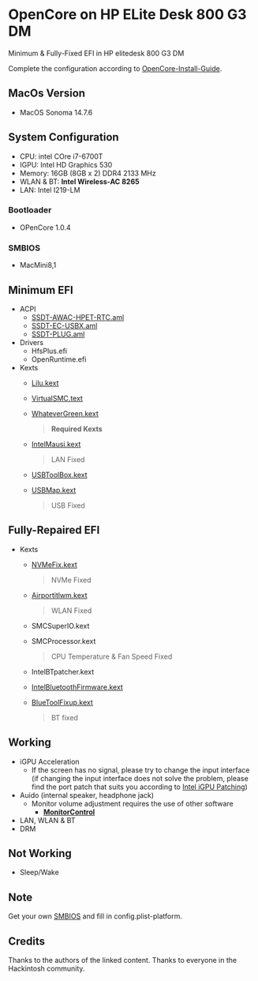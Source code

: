 # OpenCore on HP ELite Desk 800 G3 DM

Minimum & Fully-Fixed EFI in HP elitedesk 800 G3 DM

Complete the configuration according to [OpenCore-Install-Guide](https://dortania.github.io/OpenCore-Install-Guide/).

## MacOs Version


- MacOS Sonoma 14.7.6

## System Configuration


- CPU: intel COre i7-6700T
- IGPU: Intel HD Graphics 530
- Memory: 16GB (8GB x 2) DDR4 2133 MHz
- WLAN & BT: **Intel Wireless-AC 8265**
- LAN: Intel I219-LM

### Bootloader

- OPenCore 1.0.4

### SMBIOS

- MacMini8,1

## Minimum EFI


- ACPI
    - [SSDT-AWAC-HPET-RTC.aml](https://github.com/corpnewt/SSDTTime)
    - [SSDT-EC-USBX.aml](https://dortania.github.io/Getting-Started-With-ACPI/Universal/ec-fix.html)
    - [SSDT-PLUG.aml](https://dortania.github.io/Getting-Started-With-ACPI/Universal/plug.html)
- Drivers
    - HfsPlus.efi
    - OpenRuntime.efi
- Kexts
    - [Lilu.kext](https://github.com/acidanthera/Lilu)
    - [VirtualSMC.text](https://github.com/acidanthera/VirtualSMC)
    - [WhateverGreen.kext](https://github.com/acidanthera/WhateverGreen)
        
        > **Required Kexts**
        > 
    - [IntelMausi.kext](https://github.com/acidanthera/IntelMausi)
        
        > LAN Fixed
        > 
    - [USBToolBox.kext](https://github.com/USBToolBox/kext)
    - [USBMap.kext](https://github.com/corpnewt/USBMap)
        
        > USB Fixed
        > 

## Fully-Repaired EFI


- Kexts
    - [NVMeFix.kext](https://github.com/acidanthera/NVMeFix)
        
        > NVMe Fixed
        > 
    - [Airportitlwm.kext](https://github.com/OpenIntelWireless/itlwm)
        
        > WLAN Fixed
        > 
    - SMCSuperIO.kext
    - SMCProcessor.kext
        
        > CPU Temperature & Fan Speed Fixed
        > 
    - IntelBTpatcher.kext
    - [IntelBluetoothFirmware.kext](https://github.com/OpenIntelWireless/IntelBluetoothFirmware)
    - [BlueToolFixup.kext](https://github.com/acidanthera/BrcmPatchRAM)
        
        > BT fixed
        > 

## Working


- iGPU Acceleration
    - If the screen has no signal, please try to change the input interface (if changing the input interface does not solve the problem, please find the port patch that suits you according to [Intel iGPU Patching](https://dortania.github.io/OpenCore-Post-Install/gpu-patching/intel-patching/#terminology))
- Auido (internal speaker, headphone jack)
    - Monitor volume adjustment requires the use of other software
        - [**MonitorControl**](https://github.com/MonitorControl/MonitorControl)
- LAN, WLAN & BT
- DRM

## Not Working


- Sleep/Wake

## Note


Get your own [SMBIOS](https://github.com/corpnewt/GenSMBIOS) and fill in config.plist-platform.

## Credits


Thanks to the authors of the linked content.
Thanks to everyone in the Hackintosh community.

